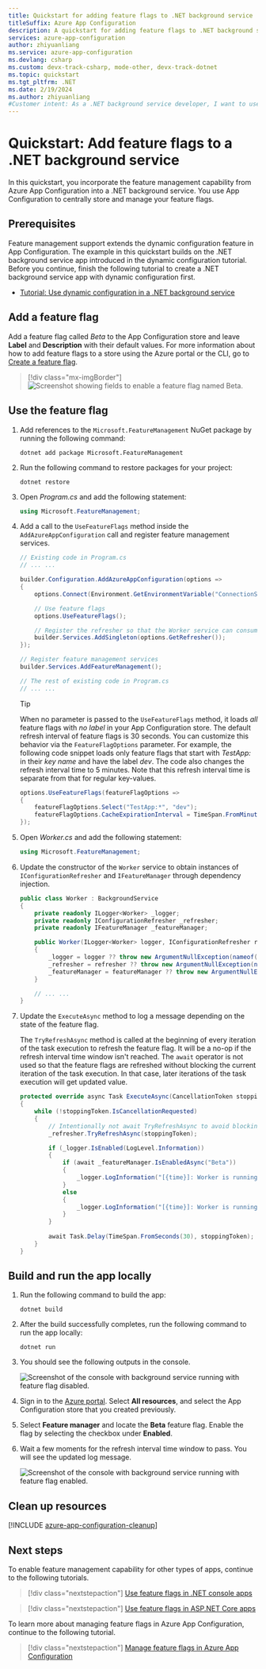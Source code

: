 ```yaml
---
title: Quickstart for adding feature flags to .NET background service
titleSuffix: Azure App Configuration
description: A quickstart for adding feature flags to .NET background services and managing them in Azure App Configuration
services: azure-app-configuration
author: zhiyuanliang
ms.service: azure-app-configuration
ms.devlang: csharp
ms.custom: devx-track-csharp, mode-other, devx-track-dotnet
ms.topic: quickstart
ms.tgt_pltfrm: .NET
ms.date: 2/19/2024
ms.author: zhiyuanliang
#Customer intent: As a .NET background service developer, I want to use feature flags to control feature availability quickly and confidently.
---
```

# Quickstart: Add feature flags to a .NET background service

In this quickstart, you incorporate the feature management capability from Azure App Configuration into a .NET background service. You use App Configuration to centrally store and manage your feature flags.

## Prerequisites

Feature management support extends the dynamic configuration feature in App Configuration. The example in this quickstart builds on the .NET background service app introduced in the dynamic configuration tutorial. Before you continue, finish the following tutorial to create a .NET background service app with dynamic configuration first.

- [Tutorial: Use dynamic configuration in a .NET background service](./enable-dynamic-configuration-dotnet-background-service.md)

## Add a feature flag

Add a feature flag called *Beta* to the App Configuration store and leave **Label** and **Description** with their default values. For more information about how to add feature flags to a store using the Azure portal or the CLI, go to [Create a feature flag](./manage-feature-flags.md).

> [!div class="mx-imgBorder"]
> ![Screenshot showing fields to enable a feature flag named Beta.](media/add-beta-feature-flag.png)

## Use the feature flag

1. Add references to the `Microsoft.FeatureManagement` NuGet package by running the following command:

    ```dotnetcli
    dotnet add package Microsoft.FeatureManagement
    ```

1. Run the following command to restore packages for your project:

    ```dotnetcli
    dotnet restore
    ```

1. Open *Program.cs* and add the following statement:

    ```csharp
    using Microsoft.FeatureManagement;
    ```

1. Add a call to the `UseFeatureFlags` method inside the `AddAzureAppConfiguration` call and register feature management services.

    ```csharp
    // Existing code in Program.cs
    // ... ...

    builder.Configuration.AddAzureAppConfiguration(options =>
    {
        options.Connect(Environment.GetEnvironmentVariable("ConnectionString"));

        // Use feature flags
        options.UseFeatureFlags();

        // Register the refresher so that the Worker service can consume it through dependency injection
        builder.Services.AddSingleton(options.GetRefresher());
    });

    // Register feature management services
    builder.Services.AddFeatureManagement();

    // The rest of existing code in Program.cs
    // ... ...
    ```

    > [!TIP]
    > When no parameter is passed to the `UseFeatureFlags` method, it loads *all* feature flags with *no label* in your App Configuration store. The default refresh interval of feature flags is 30 seconds. You can customize this behavior via the `FeatureFlagOptions` parameter. For example, the following code snippet loads only feature flags that start with *TestApp:* in their *key name* and have the label *dev*. The code also changes the refresh interval time to 5 minutes. Note that this refresh interval time is separate from that for regular key-values.
    >
    > ```csharp
    > options.UseFeatureFlags(featureFlagOptions =>
    > {
    >     featureFlagOptions.Select("TestApp:*", "dev");
    >     featureFlagOptions.CacheExpirationInterval = TimeSpan.FromMinutes(5);
    > });
    > ```

1. Open *Worker.cs* and add the following statement:

    ```csharp
    using Microsoft.FeatureManagement;
    ```

1. Update the constructor of the `Worker` service to obtain instances of `IConfigurationRefresher` and `IFeatureManager` through dependency injection.

    ```csharp
    public class Worker : BackgroundService
    {
        private readonly ILogger<Worker> _logger;
        private readonly IConfigurationRefresher _refresher;
        private readonly IFeatureManager _featureManager;

        public Worker(ILogger<Worker> logger, IConfigurationRefresher refresher, IFeatureManager featureManager)
        {
            _logger = logger ?? throw new ArgumentNullException(nameof(logger));
            _refresher = refresher ?? throw new ArgumentNullException(nameof(refresher));
            _featureManager = featureManager ?? throw new ArgumentNullException(nameof(featureManager));
        }

        // ... ...
    }
    ```

1. Update the `ExecuteAsync` method to log a message depending on the state of the feature flag. 

    The `TryRefreshAsync` method is called at the beginning of every iteration of the task execution to refresh the feature flag. It will be a no-op if the refresh interval time window isn't reached. The `await` operator is not used so that the feature flags are refreshed without blocking the current iteration of the task execution. In that case, later iterations of the task execution will get updated value.

    ```csharp
    protected override async Task ExecuteAsync(CancellationToken stoppingToken)
    {
        while (!stoppingToken.IsCancellationRequested)
        {
            // Intentionally not await TryRefreshAsync to avoid blocking the execution.
            _refresher.TryRefreshAsync(stoppingToken);

            if (_logger.IsEnabled(LogLevel.Information))
            {
                if (await _featureManager.IsEnabledAsync("Beta"))
                {
                    _logger.LogInformation("[{time}]: Worker is running with Beta feature.", DateTimeOffset.Now);
                }
                else
                {
                    _logger.LogInformation("[{time}]: Worker is running.", DateTimeOffset.Now);
                }
            }
            
            await Task.Delay(TimeSpan.FromSeconds(30), stoppingToken);
        }
    }
    ```

## Build and run the app locally

1. Run the following command to build the app:

    ```dotnetcli
    dotnet build
    ```

1. After the build successfully completes, run the following command to run the app locally:


    ```dotnetcli
    dotnet run
    ```

1. You should see the following outputs in the console.

    ![Screenshot of the console with background service running with feature flag disabled.](./media/quickstarts/dotnet-background-service-feature-flag-disabled.png)

1. Sign in to the [Azure portal](https://portal.azure.com). Select **All resources**, and select the App Configuration store that you created previously. 

1. Select **Feature manager** and locate the **Beta** feature flag. Enable the flag by selecting the checkbox under **Enabled**.

1. Wait a few moments for the refresh interval time window to pass. You will see the updated log message.

    ![Screenshot of the console with background service running with feature flag enabled.](./media/quickstarts/dotnet-background-service-feature-flag.png)

## Clean up resources

[!INCLUDE [azure-app-configuration-cleanup](../../includes/azure-app-configuration-cleanup.md)]

## Next steps

To enable feature management capability for other types of apps, continue to the following tutorials.

> [!div class="nextstepaction"]
> [Use feature flags in .NET console apps](./quickstart-feature-flag-dotnet.md)

> [!div class="nextstepaction"]
> [Use feature flags in ASP.NET Core apps](./quickstart-feature-flag-aspnet-core.md)

To learn more about managing feature flags in Azure App Configuration, continue to the following tutorial.

> [!div class="nextstepaction"]
> [Manage feature flags in Azure App Configuration](./manage-feature-flags.md)
